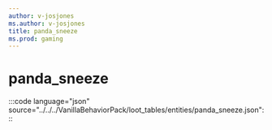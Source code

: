 ```yaml
---
author: v-josjones
ms.author: v-josjones
title: panda_sneeze
ms.prod: gaming
---
```


# panda_sneeze 

:::code language="json" source="../../../VanillaBehaviorPack/loot_tables/entities/panda_sneeze.json":::